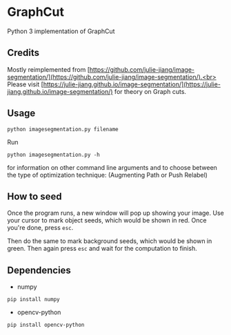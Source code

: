 # GraphCut
Python 3 implementation of GraphCut

## Credits
Mostly reimplemented from [https://github.com/julie-jiang/image-segmentation/](https://github.com/julie-jiang/image-segmentation/).<br>
Please visit [https://julie-jiang.github.io/image-segmentation/](https://julie-jiang.github.io/image-segmentation/) for theory on Graph cuts.

## Usage
``` 
python imagesegmentation.py filename
```
Run
<br>
```
python imagesegmentation.py -h
```
for information on other command line arguments and to choose between the type of optimization technique: (Augmenting Path or Push Relabel)
<br>
## How to seed
Once the program runs, a new window will pop up showing your image. Use your cursor to mark object seeds, which would be shown in red. Once you're done, press `esc`.

Then do the same to mark background seeds, which would be shown in green.
Then again press `esc` and wait for the computation to finish.

## Dependencies
- numpy
```
pip install numpy
```
- opencv-python
```
pip install opencv-python
```
